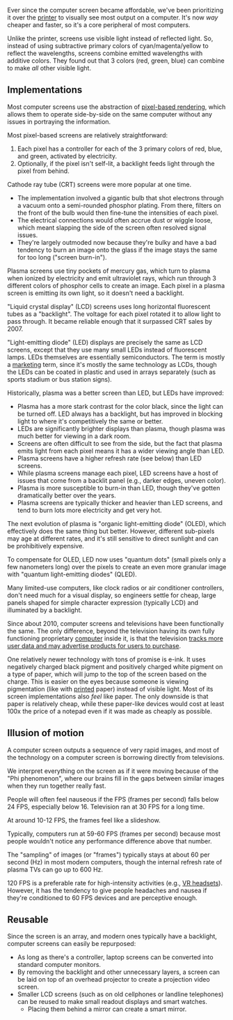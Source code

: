 
Ever since the computer screen became affordable, we've been prioritizing it over the [printer](computers-printers.md) to visually see most output on a computer. It's now *way* cheaper and faster, so it's a core peripheral of most computers.

Unlike the printer, screens use visible light instead of reflected light. So, instead of using subtractive primary colors of cyan/magenta/yellow to reflect the wavelengths, screens combine emitted wavelengths with additive colors. They found out that 3 colors (red, green, blue) can combine to make *all* other visible light.

## Implementations

Most computer screens use the abstraction of [pixel-based rendering](graphics.md), which allows them to operate side-by-side on the same computer without any issues in portraying the information.

Most pixel-based screens are relatively straightforward:

1. Each pixel has a controller for each of the 3 primary colors of red, blue, and green, activated by electricity.
2. Optionally, if the pixel isn't self-lit, a backlight feeds light through the pixel from behind.

Cathode ray tube (CRT) screens were more popular at one time.

- The implementation involved a gigantic bulb that shot electrons through a vacuum onto a semi-rounded phosphor plating. From there, filters on the front of the bulb would then fine-tune the intensities of each pixel.
- The electrical connections would often accrue dust or wiggle loose, which meant slapping the side of the screen often resolved signal issues.
- They're largely outmoded now because they're bulky and have a bad tendency to burn an image onto the glass if the image stays the same for too long ("screen burn-in").

Plasma screens use tiny pockets of mercury gas, which turn to plasma when ionized by electricity and emit ultraviolet rays, which run through 3 different colors of phosphor cells to create an image. Each pixel in a plasma screen is emitting its own light, so it doesn't need a backlight.

"Liquid crystal display" (LCD) screens uses long horizontal fluorescent tubes as a "backlight". The voltage for each pixel rotated it to allow light to pass through. It became reliable enough that it surpassed CRT sales by 2007.

"Light-emitting diode" (LED) displays are precisely the same as LCD screens, except that they use many small LEDs instead of fluorescent lamps. LEDs themselves are essentially semiconductors. The term is mostly a [marketing](marketing.md) term, since it's mostly the same technology as LCDs, though the LEDs can be coated in plastic and used in arrays separately (such as sports stadium or bus station signs).

Historically, plasma was a better screen than LED, but LEDs have improved:

- Plasma has a more stark contrast for the color black, since the light can be turned off. LED always has a backlight, but has improved in blocking light to where it's competitively the same or better.
- LEDs are significantly brighter displays than plasma, though plasma was much better for viewing in a dark room.
- Screens are often difficult to see from the side, but the fact that plasma emits light from each pixel means it has a wider viewing angle than LED.
- Plasma screens have a higher refresh rate (see below) than LED screens.
- While plasma screens manage each pixel, LED screens have a host of issues that come from a backlit panel (e.g., darker edges, uneven color).
- Plasma is more susceptible to burn-in than LED, though they've gotten dramatically better over the years.
- Plasma screens are typically thicker and heavier than LED screens, and tend to burn lots more electricity and get very hot.

The next evolution of plasma is "organic light-emitting diode" (OLED), which effectively does the same thing but better. However, different sub-pixels may age at different rates, and it's still sensitive to direct sunlight and can be prohibitively expensive.

To compensate for OLED, LED now uses "quantum dots" (small pixels only a few nanometers long) over the pixels to create an even more granular image with "quantum light-emitting diodes" (QLED).

Many limited-use computers, like clock radios or air conditioner controllers, don't need much for a visual display, so engineers settle for cheap, large panels shaped for simple character expression (typically LCD) and illuminated by a backlight.

Since about 2010, computer screens and televisions have been functionally the same. The only difference, beyond the television having its own fully functioning proprietary [computer](computers-hardware.md) inside it, is that the television [tracks more user data and may advertise products for users to purchase](faang.md).

One relatively newer technology with tons of promise is e-ink. It uses negatively charged black pigment and positively charged white pigment on a type of paper, which will jump to the top of the screen based on the charge. This is easier on the eyes because someone is viewing pigmentation (like with [printed](computers-printers.md) paper) instead of visible light. Most of its screen implementations also *feel* like paper. The only downside is that paper is relatively cheap, while these paper-like devices would cost at least 100x the price of a notepad even if it was made as cheaply as possible.

## Illusion of motion

A computer screen outputs a sequence of very rapid images, and most of the technology on a computer screen is borrowing directly from televisions.

We interpret everything on the screen as if it were moving because of the "Phi phenomenon", where our brains fill in the gaps between similar images when they run together really fast.

People will often feel nauseous if the FPS (frames per second) falls below 24 FPS, especially below 16. Television ran at 30 FPS for a long time.

At around 10-12 FPS, the frames feel like a slideshow.

Typically, computers run at 59-60 FPS (frames per second) because most people wouldn't notice any performance difference above that number.

The "sampling" of images (or "frames") typically stays at about 60 per second (Hz) in most modern computers, though the internal refresh rate of plasma TVs can go up to 600 Hz.

120 FPS is a preferable rate for high-intensity activities (e.g., [VR headsets](computers-vr.md)). However, it has the tendency to give people headaches and nausea if they're conditioned to 60 FPS devices and are perceptive enough.

## Reusable

Since the screen is an array, and modern ones typically have a backlight, computer screens can easily be repurposed:

- As long as there's a controller, laptop screens can be converted into standard computer monitors.
- By removing the backlight and other unnecessary layers, a screen can be laid on top of an overhead projector to create a projection video screen.
- Smaller LCD screens (such as on old cellphones or landline telephones) can be reused to make small readout displays and smart watches.
  - Placing them behind a mirror can create a smart mirror.
